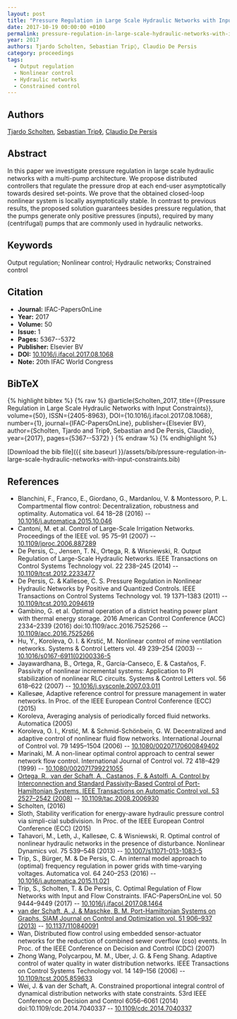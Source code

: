 ```yaml
---
layout: post
title: "Pressure Regulation in Large Scale Hydraulic Networks with Input Constraints"
date: 2017-10-19 00:00:00 +0100
permalink: pressure-regulation-in-large-scale-hydraulic-networks-with-input-constraints
year: 2017
authors: Tjardo Scholten, Sebastian Trip◊, Claudio De Persis
category: proceedings
tags:
  - Output regulation
  - Nonlinear control
  - Hydraulic networks
  - Constrained control
---
```

 
## Authors
[Tjardo Scholten](authors/tjardo-scholten), [Sebastian Trip◊](authors/sebastian-trip), [Claudio De Persis](authors/claudio-de-persis)
 
## Abstract
In this paper we investigate pressure regulation in large scale hydraulic networks with a multi-pump architecture. We propose distributed controllers that regulate the pressure drop at each end-user asymptotically towards desired set-points. We prove that the obtained closed-loop nonlinear system is locally asymptotically stable. In contrast to previous results, the proposed solution guarantees besides pressure regulation, that the pumps generate only positive pressures (inputs), required by many (centrifugal) pumps that are commonly used in hydraulic networks.
 
## Keywords
Output regulation; Nonlinear control; Hydraulic networks; Constrained control
 
## Citation
- **Journal:** IFAC-PapersOnLine
- **Year:** 2017
- **Volume:** 50
- **Issue:** 1
- **Pages:** 5367--5372
- **Publisher:** Elsevier BV
- **DOI:** [10.1016/j.ifacol.2017.08.1068](https://doi.org/10.1016/j.ifacol.2017.08.1068)
- **Note:** 20th IFAC World Congress
 
## BibTeX
{% highlight bibtex %}
{% raw %}
@article{Scholten_2017,
  title={{Pressure Regulation in Large Scale Hydraulic Networks with Input Constraints}},
  volume={50},
  ISSN={2405-8963},
  DOI={10.1016/j.ifacol.2017.08.1068},
  number={1},
  journal={IFAC-PapersOnLine},
  publisher={Elsevier BV},
  author={Scholten, Tjardo and Trip◊, Sebastian and De Persis, Claudio},
  year={2017},
  pages={5367--5372}
}
{% endraw %}
{% endhighlight %}
 
[Download the bib file]({{ site.baseurl }}/assets/bib/pressure-regulation-in-large-scale-hydraulic-networks-with-input-constraints.bib)
 
## References
- Blanchini, F., Franco, E., Giordano, G., Mardanlou, V. & Montessoro, P. L. Compartmental flow control: Decentralization, robustness and optimality. Automatica vol. 64 18–28 (2016) -- [10.1016/j.automatica.2015.10.046](https://doi.org/10.1016/j.automatica.2015.10.046)
- Cantoni, M. et al. Control of Large-Scale Irrigation Networks. Proceedings of the IEEE vol. 95 75–91 (2007) -- [10.1109/jproc.2006.887289](https://doi.org/10.1109/jproc.2006.887289)
- De Persis, C., Jensen, T. N., Ortega, R. & Wisniewski, R. Output Regulation of Large-Scale Hydraulic Networks. IEEE Transactions on Control Systems Technology vol. 22 238–245 (2014) -- [10.1109/tcst.2012.2233477](https://doi.org/10.1109/tcst.2012.2233477)
- De Persis, C. & Kallesoe, C. S. Pressure Regulation in Nonlinear Hydraulic Networks by Positive and Quantized Controls. IEEE Transactions on Control Systems Technology vol. 19 1371–1383 (2011) -- [10.1109/tcst.2010.2094619](https://doi.org/10.1109/tcst.2010.2094619)
- Gambino, G. et al. Optimal operation of a district heating power plant with thermal energy storage. 2016 American Control Conference (ACC) 2334–2339 (2016) doi:10.1109/acc.2016.7525266 -- [10.1109/acc.2016.7525266](https://doi.org/10.1109/acc.2016.7525266)
- Hu, Y., Koroleva, O. I. & Krstić, M. Nonlinear control of mine ventilation networks. Systems &amp; Control Letters vol. 49 239–254 (2003) -- [10.1016/s0167-6911(02)00336-5](https://doi.org/10.1016/s0167-6911(02)00336-5)
- Jayawardhana, B., Ortega, R., García-Canseco, E. & Castaños, F. Passivity of nonlinear incremental systems: Application to PI stabilization of nonlinear RLC circuits. Systems &amp; Control Letters vol. 56 618–622 (2007) -- [10.1016/j.sysconle.2007.03.011](https://doi.org/10.1016/j.sysconle.2007.03.011)
- Kallesøe, Adaptive reference control for pressure management in water networks. In Proc. of the IEEE European Control Conference (ECC) (2015)
- Koroleva, Averaging analysis of periodically forced fluid networks. Automatica (2005)
- Koroleva, O. I., Krstić, M. & Schmid-Schönbein, G. W. Decentralized and adaptive control of nonlinear fluid flow networks. International Journal of Control vol. 79 1495–1504 (2006) -- [10.1080/00207170600849402](https://doi.org/10.1080/00207170600849402)
- Marinaki, M. A non-linear optimal control approach to central sewer network flow control. International Journal of Control vol. 72 418–429 (1999) -- [10.1080/002071799221055](https://doi.org/10.1080/002071799221055)
- [Ortega, R., van der Schaft, A., Castanos, F. & Astolfi, A. Control by Interconnection and Standard Passivity-Based Control of Port-Hamiltonian Systems. IEEE Transactions on Automatic Control vol. 53 2527–2542 (2008)](control-by-interconnection-and-standard-passivity-based-control-of-port-hamiltonian-systems) -- [10.1109/tac.2008.2006930](https://doi.org/10.1109/tac.2008.2006930)
- Scholten, (2016)
- Sloth, Stability verification for energy-aware hydraulic pressure control via simpli-cial subdivision. In Proc. of the IEEE European Control Conference (ECC) (2015)
- Tahavori, M., Leth, J., Kallesøe, C. & Wisniewski, R. Optimal control of nonlinear hydraulic networks in the presence of disturbance. Nonlinear Dynamics vol. 75 539–548 (2013) -- [10.1007/s11071-013-1083-5](https://doi.org/10.1007/s11071-013-1083-5)
- Trip, S., Bürger, M. & De Persis, C. An internal model approach to (optimal) frequency regulation in power grids with time-varying voltages. Automatica vol. 64 240–253 (2016) -- [10.1016/j.automatica.2015.11.021](https://doi.org/10.1016/j.automatica.2015.11.021)
- Trip, S., Scholten, T. & De Persis, C. Optimal Regulation of Flow Networks with Input and Flow Constraints. IFAC-PapersOnLine vol. 50 9444–9449 (2017) -- [10.1016/j.ifacol.2017.08.1464](https://doi.org/10.1016/j.ifacol.2017.08.1464)
- [van der Schaft, A. J. & Maschke, B. M. Port-Hamiltonian Systems on Graphs. SIAM Journal on Control and Optimization vol. 51 906–937 (2013)](port-hamiltonian-systems-on-graphs) -- [10.1137/110840091](https://doi.org/10.1137/110840091)
- Wan, Distributed flow control using embedded sensor-actuator networks for the reduction of combined sewer overflow (cso) events. In Proc. of the IEEE Conference on Decision and Control (CDC) (2007)
- Zhong Wang, Polycarpou, M. M., Uber, J. G. & Feng Shang. Adaptive control of water quality in water distribution networks. IEEE Transactions on Control Systems Technology vol. 14 149–156 (2006) -- [10.1109/tcst.2005.859633](https://doi.org/10.1109/tcst.2005.859633)
- Wei, J. & van der Schaft, A. Constrained proportional integral control of dynamical distribution networks with state constraints. 53rd IEEE Conference on Decision and Control 6056–6061 (2014) doi:10.1109/cdc.2014.7040337 -- [10.1109/cdc.2014.7040337](https://doi.org/10.1109/cdc.2014.7040337)

